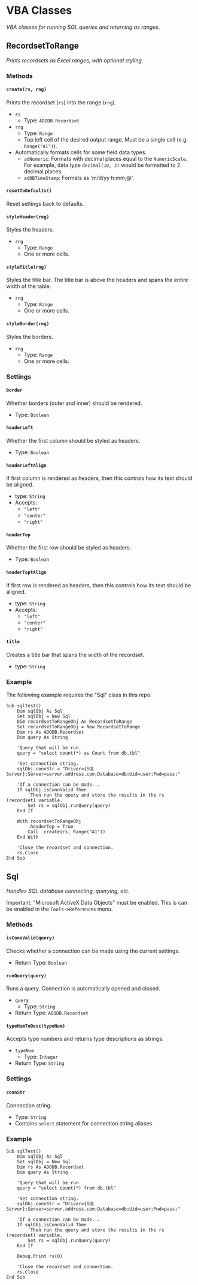 # VBA Classes

*VBA classes for running SQL queries and returning as ranges.*

## RecordsetToRange

*Prints recordsets as Excel ranges, with optional styling.*

### Methods

#### `create(rs, rng)`
Prints the recordset (`rs`) into the range (`rng`).
* `rs`
  * Type: `ADODB.Recordset`
* `rng`
  * Type: `Range`
  * Top left cell of the desired output range. Must be a single cell (e.g. `Range("A1")`).
* Automatically formats cells for some field data types.
  * `adNumeric`: Formats with decimal places equal to the `NumericScale`. For example, data type `decimal(10, 2)` would be formatted to 2 decimal places.
  * `adDBTimeStamp`: Formats as 'm/d/yy h:mm;@'.

#### `resetToDefaults()`
Reset settings back to defaults.

#### `styleHeader(rng)`
Styles the headers.
* `rng`
  * Type: `Range`
  * One or more cells.

#### `styleTitle(rng)`
Styles the title bar. The title bar is above the headers and spans the entire width of the table.
* `rng`
  * Type: `Range`
  * One or more cells.

#### `styleBorder(rng)`
Styles the borders.
* `rng`
  * Type: `Range`
  * One or more cells.

### Settings

#### `border`
Whether borders (outer and inner) should be rendered.
* Type: `Boolean`

#### `headerLeft`
Whether the first column should be styled as headers.
* Type: `Boolean`

#### `headerLeftAlign`
If first column is rendered as headers, then this controls how its text should be aligned.
* type: `String`
* Accepts:
  * `"left"`
  * `"center"`
  * `"right"`

#### `headerTop`
Whether the first row should be styled as headers.
* Type: `Boolean`

#### `headerToptAlign`
If first row is rendered as headers, then this controls how its text should be aligned.
* type: `String`
* Accepts:
  * `"left"`
  * `"center"`
  * `"right"`

#### `title`
Creates a title bar that spans the width of the recordset.
* type: `String`

### Example
The following example requires the "Sql" class in this repo.
```vba
Sub sqlTest()
    Dim sqlObj As Sql
    Set sqlObj = New Sql
    Dim recordsetToRangeObj As RecordsetToRange
    Set recordsetToRangeObj = New RecordsetToRange
    Dim rs As ADODB.Recordset
    Dim query As String

    'Query that will be run.
    query = "select count(*) as Count from db.tbl"

    'Set connection string.
    sqlObj.connStr = "Driver={SQL Server};Server=server.address.com;Database=db;Uid=user;Pwd=pass;"

    'If a connection can be made...
    If sqlObj.isConnValid Then
        'Then run the query and store the results in the rs (recordset) variable.
        Set rs = sqlObj.runQuery(query)
    End If
    
    With recordsetToRangeObj
        .headerTop = True
        Call .create(rs, Range("A1"))
    End With
    
    'Close the recordset and connection.
    rs.Close
End Sub
```


## Sql
*Handles SQL database connecting, querying, etc.*

Important: "Microsoft ActiveX Data Objects" must be enabled. This is can be enabled in the `Tools->References` menu.

### Methods

#### `isConnValid(query)`
Checks whether a connection can be made using the current settings.
* Return Type: `Boolean`

#### `runQuery(query)`
Runs a query. Connection is automatically opened and closed.
* `query`
  * Type: `String`
* Return Type: `ADODB.Recordset`

#### `typeNumToDesc(typeNum)`
Accepts type numbers and returns type descriptions as strings.
* `typeNum`
  * Type: `Integer`
* Return Type: `String`

### Settings

#### `connStr`
Connection string. 
* Type: `String`
* Contains `select` statement for connection string aliases.

### Example
```vba
Sub sqlTest()
    Dim sqlObj As Sql
    Set sqlObj = New Sql
    Dim rs As ADODB.Recordset
    Dim query As String

    'Query that will be run.
    query = "select count(*) from db.tbl"

    'Set connection string.
    sqlObj.connStr = "Driver={SQL Server};Server=server.address.com;Database=db;Uid=user;Pwd=pass;"

    'If a connection can be made...
    If sqlObj.isConnValid Then
        'Then run the query and store the results in the rs (recordset) variable.
        Set rs = sqlObj.runQuery(query)
    End If
    
    Debug.Print rs(0)
    
    'Close the recordset and connection.
    rs.Close
End Sub
```
